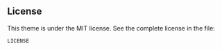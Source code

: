 ## License

This theme is under the MIT license. See the complete license in the file:

    LICENSE
